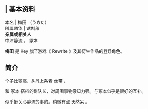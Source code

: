 |  **基本资料**  
---  
本名  |  梅田 （うめた）   
所属团体  |  话剧部   
**亲属或相关人**  
中津静流  ，  冢本  
  
**梅田** 是  Key  旗下游戏《  Rewrite  》及其衍生作品的登场角色。

##  简介

个子比较高，头发上系着  丝带  。

和  冢本  搭档的副队长，对周围事物感知力强。与冢本似乎是很好的互补。

似乎挺关心静流的事的。稍微有点  天然呆  。

  

